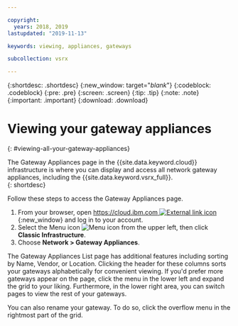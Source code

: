 ```yaml
---

copyright:
  years: 2018, 2019
lastupdated: "2019-11-13"

keywords: viewing, appliances, gateways

subcollection: vsrx

---
```


{:shortdesc: .shortdesc}
{:new_window: target="_blank_"}
{:codeblock: .codeblock}
{:pre: .pre}
{:screen: .screen}
{:tip: .tip}
{:note: .note}
{:important: .important}
{:download: .download}

# Viewing your gateway appliances
{: #viewing-all-your-gateway-appliances}

The Gateway Appliances page in the {{site.data.keyword.cloud}} infrastructure is where you can display and access all network gateway appliances, including the {{site.data.keyword.vsrx_full}}.  
{: shortdesc}

Follow these steps to access the Gateway Appliances page.

1. From your browser, open [https://cloud.ibm.com ![External link icon](../../icons/launch-glyph.svg "External link icon")](https://cloud.ibm.com){:new_window} and log in to your account.
2. Select the Menu icon ![Menu icon](../../icons/icon_hamburger.svg) from the upper left, then click **Classic Infrastructure**.
3. Choose **Network > Gateway Appliances**.

The Gateway Appliances List page has additional features including sorting by Name, Vendor, or Location. Clicking the header for these columns sorts your gateways alphabetically for convenient viewing. If you'd prefer more gateways appear on the page, click the menu in the lower left and expand the grid to your liking. Furthermore, in the lower right area, you can switch pages to view the rest of your gateways.  

You can also rename your gateway. To do so, click the overflow menu in the rightmost part of the grid.
